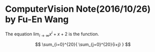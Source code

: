 # ComputerVision Note(2016/10/26) by Fu-En Wang

The equation $\lim_{i \to \infty}{x^i + x + 2}$ is the function.

$$
\sum_{i=0}^{20}{ \sum_{j=0}^{20}{i+j} }
$$